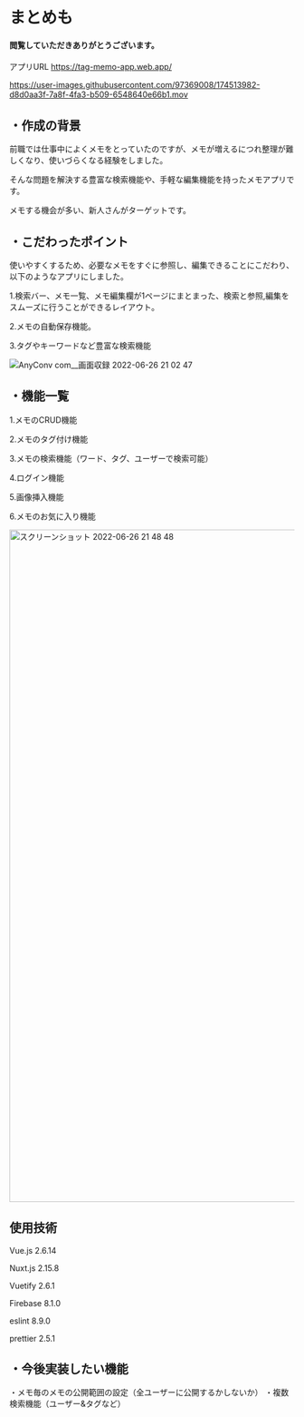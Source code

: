 # まとめも
#### 閲覧していただきありがとうございます。
アプリURL
https://tag-memo-app.web.app/




https://user-images.githubusercontent.com/97369008/174513982-d8d0aa3f-7a8f-4fa3-b509-6548640e66b1.mov



## ・作成の背景
前職では仕事中によくメモをとっていたのですが、メモが増えるにつれ整理が難しくなり、使いづらくなる経験をしました。

そんな問題を解決する豊富な検索機能や、手軽な編集機能を持ったメモアプリです。

メモする機会が多い、新人さんがターゲットです。





## ・こだわったポイント 
使いやすくするため、必要なメモをすぐに参照し、編集できることにこだわり、以下のようなアプリにしました。

1.検索バー、メモ一覧、メモ編集欄が1ページにまとまった、検索と参照,編集をスムーズに行うことができるレイアウト。

2.メモの自動保存機能。

3.タグやキーワードなど豊富な検索機能

![AnyConv com__画面収録 2022-06-26 21 02 47](https://user-images.githubusercontent.com/97369008/175814632-54fe59bf-27ad-4b5c-972d-d3ac0d851e75.gif)


## ・機能一覧
1.メモのCRUD機能

2.メモのタグ付け機能

3.メモの検索機能（ワード、タグ、ユーザーで検索可能）

4.ログイン機能

5.画像挿入機能

6.メモのお気に入り機能


<img width="1186" alt="スクリーンショット 2022-06-26 21 48 48" src="https://user-images.githubusercontent.com/97369008/175814986-965bb78f-9193-4fd9-beca-2a4cc853f376.png">




## 使用技術
Vue.js 2.6.14

Nuxt.js 2.15.8

Vuetify 2.6.1

Firebase 8.1.0

eslint 8.9.0

prettier 2.5.1


## ・今後実装したい機能
・メモ毎のメモの公開範囲の設定（全ユーザーに公開するかしないか）
・複数検索機能（ユーザー&タグなど）


